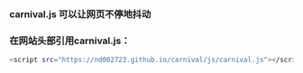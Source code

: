 ### carnival.js 可以让网页不停地抖动
### 在网站头部引用carnival.js：
```Bash
<script src="https://nd002723.github.io/carnival/js/carnival.js"></script>
```